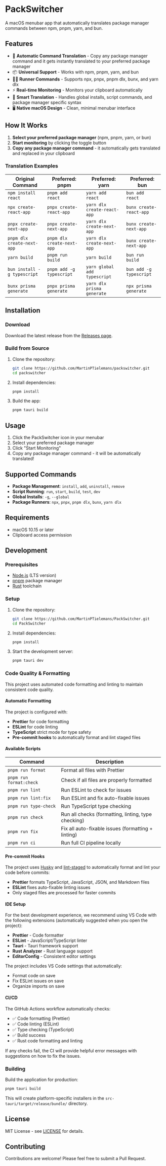 # PackSwitcher

A macOS menubar app that automatically translates package manager commands between npm, pnpm, yarn, and bun.

## Features

- 🔄 **Automatic Command Translation** - Copy any package manager command and it gets instantly translated to your preferred package manager
- 📦 **Universal Support** - Works with npm, pnpm, yarn, and bun
- 🏃‍♂️ **Runner Commands** - Supports npx, pnpx, pnpm dlx, bunx, and yarn dlx
- ⚡ **Real-time Monitoring** - Monitors your clipboard automatically
- 🎯 **Smart Translation** - Handles global installs, script commands, and package manager specific syntax
- 🖥️ **Native macOS Design** - Clean, minimal menubar interface

## How It Works

1. **Select your preferred package manager** (npm, pnpm, yarn, or bun)
2. **Start monitoring** by clicking the toggle button
3. **Copy any package manager command** - it automatically gets translated and replaced in your clipboard

### Translation Examples

| Original Command | Preferred: pnpm | Preferred: yarn | Preferred: bun |
|------------------|----------------|----------------|----------------|
| `npm install react` | `pnpm add react` | `yarn add react` | `bun add react` |
| `npx create-react-app` | `pnpx create-react-app` | `yarn dlx create-react-app` | `bunx create-react-app` |
| `pnpx create-next-app` | `pnpx create-next-app` | `yarn dlx create-next-app` | `bunx create-next-app` |
| `pnpm dlx create-next-app` | `pnpm dlx create-next-app` | `yarn dlx create-next-app` | `bunx create-next-app` |
| `yarn build` | `pnpm run build` | `yarn build` | `bun run build` |
| `bun install -g typescript` | `pnpm add -g typescript` | `yarn global add typescript` | `bun add -g typescript` |
| `bunx prisma generate` | `pnpx prisma generate` | `yarn dlx prisma generate` | `npx prisma generate` |

## Installation

### Download

Download the latest release from the [Releases page](https://github.com/MartinPTielemans/packswitcher/releases).

### Build from Source

1. Clone the repository:
   ```bash
   git clone https://github.com/MartinPTielemans/packswitcher.git
   cd packswitcher
   ```

2. Install dependencies:
   ```bash
   pnpm install
   ```

3. Build the app:
   ```bash
   pnpm tauri build
   ```

## Usage

1. Click the PackSwitcher icon in your menubar
2. Select your preferred package manager
3. Click "Start Monitoring"
4. Copy any package manager command - it will be automatically translated!

## Supported Commands

- **Package Management**: `install`, `add`, `uninstall`, `remove`
- **Script Running**: `run`, `start`, `build`, `test`, `dev`
- **Global Installs**: `-g`, `--global`
- **Package Runners**: `npx`, `pnpx`, `pnpm dlx`, `bunx`, `yarn dlx`

## Requirements

- macOS 10.15 or later
- Clipboard access permission

## Development

### Prerequisites

- [Node.js](https://nodejs.org/) (LTS version)
- [pnpm](https://pnpm.io/) package manager
- [Rust](https://rustup.rs/) toolchain

### Setup

1. Clone the repository:
   ```bash
   git clone https://github.com/MartinPTielemans/PackSwitcher.git
   cd PackSwitcher
   ```

2. Install dependencies:
   ```bash
   pnpm install
   ```

3. Start the development server:
   ```bash
   pnpm tauri dev
   ```

### Code Quality & Formatting

This project uses automated code formatting and linting to maintain consistent code quality.

#### Automatic Formatting

The project is configured with:
- **Prettier** for code formatting
- **ESLint** for code linting
- **TypeScript** strict mode for type safety
- **Pre-commit hooks** to automatically format and lint staged files

#### Available Scripts

| Command | Description |
|---------|-------------|
| `pnpm run format` | Format all files with Prettier |
| `pnpm run format:check` | Check if all files are properly formatted |
| `pnpm run lint` | Run ESLint to check for issues |
| `pnpm run lint:fix` | Run ESLint and fix auto-fixable issues |
| `pnpm run type-check` | Run TypeScript type checking |
| `pnpm run check` | Run all checks (formatting, linting, type checking) |
| `pnpm run fix` | Fix all auto-fixable issues (formatting + linting) |
| `pnpm run ci` | Run full CI pipeline locally |

#### Pre-commit Hooks

The project uses [Husky](https://typicode.github.io/husky/) and [lint-staged](https://github.com/okonet/lint-staged) to automatically format and lint your code before commits:

- **Prettier** formats TypeScript, JavaScript, JSON, and Markdown files
- **ESLint** fixes auto-fixable linting issues
- Only staged files are processed for faster commits

#### IDE Setup

For the best development experience, we recommend using VS Code with the following extensions (automatically suggested when you open the project):

- **Prettier** - Code formatter
- **ESLint** - JavaScript/TypeScript linter
- **Tauri** - Tauri framework support
- **Rust Analyzer** - Rust language support
- **EditorConfig** - Consistent editor settings

The project includes VS Code settings that automatically:
- Format code on save
- Fix ESLint issues on save
- Organize imports on save

#### CI/CD

The GitHub Actions workflow automatically checks:
- ✅ Code formatting (Prettier)
- ✅ Code linting (ESLint)
- ✅ Type checking (TypeScript)
- ✅ Build success
- ✅ Rust code formatting and linting

If any checks fail, the CI will provide helpful error messages with suggestions on how to fix the issues.

### Building

Build the application for production:

```bash
pnpm tauri build
```

This will create platform-specific installers in the `src-tauri/target/release/bundle/` directory.

## License

MIT License - see [LICENSE](LICENSE.md) for details.

## Contributing

Contributions are welcome! Please feel free to submit a Pull Request.
